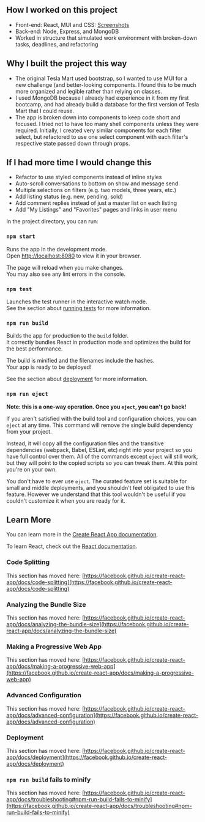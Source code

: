 <h2>How I worked on this project</h2>
<ul>
<li>Front-end: React, MUI and CSS: <a href='https://www.andrewmichaelgay.com/sw/portfolio/teslamartv2'>Screenshots</a></li>
<li>Back-end: Node, Express, and MongoDB</li>
<li>Worked in structure that simulated work environment with broken-down tasks, deadlines, and refactoring</li>
</ul>

<h2>Why I built the project this way</h2>
<ul>
<li>The original Tesla Mart used bootstrap, so I wanted to use MUI for a new challenge (and better-looking components. I found this to be much more organized and legible rather than relying on classes.</li>
<li>I used MongoDB because I already had experience in it from my first bootcamp, and had already build a database for the first version of Tesla Mart that I could reuse.</li>
<li>The app is broken down into components to keep code short and focused. I tried not to have too many shell components unless they were required. Initially, I created very similar components for each filter select, but refactored to use one select component with each filter's respective state passed down through props.</li>
</ul>

<h2>If I had more time I would change this</h2>
<ul>
<li>Refactor to use styled components instead of inline styles</li>
<li>Auto-scroll conversations to bottom on show and message send</li>
<li>Multiple selections on filters (e.g. two models, three years, etc.)</li>
<li>Add listing status (e.g. new, pending, sold)</li>
<li>Add comment replies instead of just a master list on each listing</li>
<li>Add "My Listings" and "Favorites" pages and links in user menu</li>
</ul>

In the project directory, you can run:

### `npm start`

Runs the app in the development mode.\
Open [http://localhost:8080](http://localhost:8080) to view it in your browser.

The page will reload when you make changes.\
You may also see any lint errors in the console.

### `npm test`

Launches the test runner in the interactive watch mode.\
See the section about [running tests](https://facebook.github.io/create-react-app/docs/running-tests) for more information.

### `npm run build`

Builds the app for production to the `build` folder.\
It correctly bundles React in production mode and optimizes the build for the best performance.

The build is minified and the filenames include the hashes.\
Your app is ready to be deployed!

See the section about [deployment](https://facebook.github.io/create-react-app/docs/deployment) for more information.

### `npm run eject`

**Note: this is a one-way operation. Once you `eject`, you can't go back!**

If you aren't satisfied with the build tool and configuration choices, you can `eject` at any time. This command will remove the single build dependency from your project.

Instead, it will copy all the configuration files and the transitive dependencies (webpack, Babel, ESLint, etc) right into your project so you have full control over them. All of the commands except `eject` will still work, but they will point to the copied scripts so you can tweak them. At this point you're on your own.

You don't have to ever use `eject`. The curated feature set is suitable for small and middle deployments, and you shouldn't feel obligated to use this feature. However we understand that this tool wouldn't be useful if you couldn't customize it when you are ready for it.

## Learn More

You can learn more in the [Create React App documentation](https://facebook.github.io/create-react-app/docs/getting-started).

To learn React, check out the [React documentation](https://reactjs.org/).

### Code Splitting

This section has moved here: [https://facebook.github.io/create-react-app/docs/code-splitting](https://facebook.github.io/create-react-app/docs/code-splitting)

### Analyzing the Bundle Size

This section has moved here: [https://facebook.github.io/create-react-app/docs/analyzing-the-bundle-size](https://facebook.github.io/create-react-app/docs/analyzing-the-bundle-size)

### Making a Progressive Web App

This section has moved here: [https://facebook.github.io/create-react-app/docs/making-a-progressive-web-app](https://facebook.github.io/create-react-app/docs/making-a-progressive-web-app)

### Advanced Configuration

This section has moved here: [https://facebook.github.io/create-react-app/docs/advanced-configuration](https://facebook.github.io/create-react-app/docs/advanced-configuration)

### Deployment

This section has moved here: [https://facebook.github.io/create-react-app/docs/deployment](https://facebook.github.io/create-react-app/docs/deployment)

### `npm run build` fails to minify

This section has moved here: [https://facebook.github.io/create-react-app/docs/troubleshooting#npm-run-build-fails-to-minify](https://facebook.github.io/create-react-app/docs/troubleshooting#npm-run-build-fails-to-minify)
